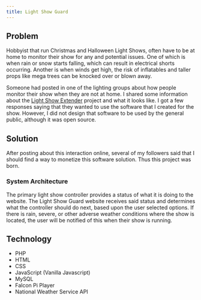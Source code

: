 ```yaml
---
title: Light Show Guard
---
```


## Problem

Hobbyist that run Christmas and Halloween Light Shows, often have to be at home to monitor their
show for any and potential issues. One of which is when rain or snow starts falling, which can result in electrical shorts
occurring. Another is when winds get high, the risk of inflatables and taller props like mega trees 
can be knocked over or blown away. 

Someone had posted in one of the lighting groups about how people monitor their show when they are not at home. 
I shared some information about the [Light Show Extender](/projects/light-show-extender) project and what it 
looks like. I got a few responses saying that they wanted to use the software that I created for the show. However, 
I did not design that software to be used by the general public, although it was open source.

## Solution

After posting about this interaction online, several of my followers said that I should find a way to monetize 
this software solution. Thus this project was born. 

### System Architecture

The primary light show controller provides a status of what it is doing to the website. 
The Light Show Guard website receives said status and determines what the controller should do next, based 
upon the user selected options.
If there is rain, severe, or other adverse weather conditions 
where the show is located, the user will be notified of this when their show is running.


## Technology

* PHP
* HTML
* CSS
* JavaScript (Vanilla Javascript)
* MySQL
* Falcon Pi Player
* National Weather Service API

